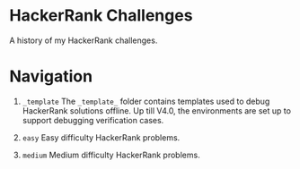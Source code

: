 # HackerRank Challenges
A history of my HackerRank challenges.

# Navigation
1. `_template`
The `_template_` folder contains templates used to debug HackerRank solutions offline. Up till V4.0, the environments are set up to support debugging verification cases. 

1. `easy`
Easy difficulty HackerRank problems. 

1. `medium`
Medium difficulty HackerRank problems.